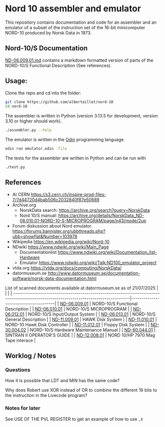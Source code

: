 # Nord 10 assembler and emulator

This repository contains documentation and code for an assembler and an emulator of a subset of the instruction set of the 16-bit minicomputer NORD-10 produced by Norsk Data in 1973.

## Nord-10/S Documentation

[ND-06.009.01.md](./ND-06.009.01.md) contains a markdown formatted version of parts of the NORD-10/S Functional Description (See references).

## Usage:

Clone the repo and cd into the folder:
```sh
git clone https://github.com/albertaillet/nord-10
cd nord-10
```
The assembler is written in Python (version 3.13.5 for development, version 3.10 or higher should work).
```sh
./assembler.py --help
```
The emulator is written in the [Odin](https://odin-lang.org/) programming language. 
```sh
odin run emulator.odin -file
```
The tests for the assembler are written in Python and can be run with
```sh
./test.py
```

## References

- At CERN https://s3.cern.ch/inspire-prod-files-7/7d44720d4bab506c2032840f87e50689
- Archive.org
  - NorskData search: https://archive.org/search?query=NorskData
  - Nord 10/S manual: https://archive.org/details/NorskData_ND-06.010.01-NORD-10-S-MICROPROGRAM/page/n43/mode/2up
- Forum diskussion about Nord emulator https://forums.bannister.org/ubbthreads.php?ubb=showflat&Number=103978
- Wikipedia https://en.wikipedia.org/wiki/Nord-10
- NDwiki https://www.ndwiki.org/wiki/Main_Page
  - Documentationlist https://www.ndwiki.org/wiki/Documentation_list-Hardware
  - Emulator https://www.ndwiki.org/wiki/Talk:ND100_emulator_project
- vtda.org https://vtda.org/docs/computing/NorskData/
- datormuseum.se http://www.datormuseum.se/documentation-software/norsk-data-documentation.html

List of scanned documents available at datormuseum.se as of 21/07/2025
|                                                                                                                                          |                                       |
| -----------------------------------------------------------------------------------------------------------------------------------------|---------------------------------------|
| [ND-06.009.01](http://storage.datormuseum.se/u/96935524/Datormusuem/ND10/Manuals/ND-06.009.01_NORD-10_S_Functional_Description.pdf)      | NORD-10/S Functional Description      |
| [ND-06.010.01](http://storage.datormuseum.se/u/96935524/Datormusuem/ND10/Manuals/ND-06.010.01-NORD-10-S-MICROPROGRAM.pdf)                | NORD-10/S MICROPROGRAM                |
| [ND-06.012.01](http://storage.datormuseum.se/u/96935524/Datormusuem/ND10/Manuals/ND-06.012.01_NORD-10_S_Input_Output_System.pdf)         | NORD-10/S Input/Output System         |
| [ND-06.013.01](http://storage.datormuseum.se/u/96935524/Datormusuem/ND10/Manuals/ND-06.013.01_NORD-10_S_General_Description.pdf)         | NORD-10/S General Description         |
| [ND-11.009.01](http://storage.datormuseum.se/u/96935524/Datormusuem/ND10/Manuals/ND-11.009.01_HAWK_Disk_System.pdf)                      | HAWK Disk System                      |
| [ND-11.010.01](http://storage.datormuseum.se/u/96935524/Datormusuem/ND10/Manuals/ND-11.010.01_NORD-10_HAWK_DISK_CONTROLLER.pdf)          | NORD-10 Hawk Disk Controller          |
| [ND-11.012.01](http://storage.datormuseum.se/u/96935524/Datormusuem/ND10/Manuals/ND-11.012.01-Floppy-Disk-System.pdf)                    | Floppy Disk System                    |
| [ND-30.004.02](http://storage.datormuseum.se/u/96935524/Datormusuem/ND10/Manuals/ND-30.004.02_NORD-10_S_Hardware_Maintenance_Manual.pdf) | NORD-10/S Hardware Maintenance Manual |
| [ND-60.044.01](http://storage.datormuseum.se/u/96935524/Datormusuem/ND10/Manuals/ND-60.044.01-SINTRAN-II-OPERATORS-GUIDE.pdf)            | SINTRAN II OPERATOR'S GUIDE           |
| [ND-12.008.01](http://storage.datormuseum.se/u/96935524/Datormusuem/ND10/Manuals/ND-12.008.01_NORD_10_HP_7970_Mag_Tape_Interface.pdf)    | NORD 10/HP 7970 Mag Tape interace     |

## Worklog / Notes

### Questions

How it is possible that LDT and MIN has the same code?

Why does Robert use XOR instead of OR to combine the different 16 bits to the instruction in the Livecode program?

### Notes for later

See USE OF THE PVL REGISTER to get an example of how to use `,X`